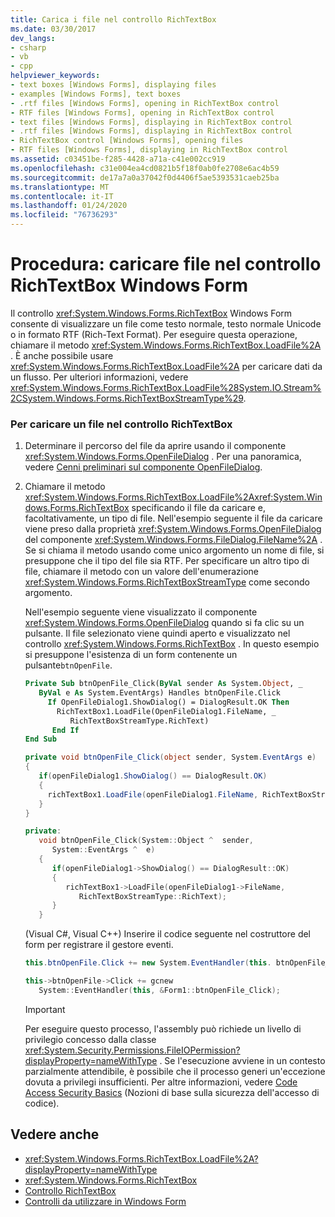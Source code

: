 ```yaml
---
title: Carica i file nel controllo RichTextBox
ms.date: 03/30/2017
dev_langs:
- csharp
- vb
- cpp
helpviewer_keywords:
- text boxes [Windows Forms], displaying files
- examples [Windows Forms], text boxes
- .rtf files [Windows Forms], opening in RichTextBox control
- RTF files [Windows Forms], opening in RichTextBox control
- text files [Windows Forms], displaying in RichTextBox control
- .rtf files [Windows Forms], displaying in RichTextBox control
- RichTextBox control [Windows Forms], opening files
- RTF files [Windows Forms], displaying in RichTextBox control
ms.assetid: c03451be-f285-4428-a71a-c41e002cc919
ms.openlocfilehash: c31e004ea4cd0821b5f18f0ab0fe2708e6ac4b59
ms.sourcegitcommit: de17a7a0a37042f0d4406f5ae5393531caeb25ba
ms.translationtype: MT
ms.contentlocale: it-IT
ms.lasthandoff: 01/24/2020
ms.locfileid: "76736293"
---
```

# <a name="how-to-load-files-into-the-windows-forms-richtextbox-control"></a>Procedura: caricare file nel controllo RichTextBox Windows Form

Il controllo <xref:System.Windows.Forms.RichTextBox> Windows Form consente di visualizzare un file come testo normale, testo normale Unicode o in formato RTF (Rich-Text Format). Per eseguire questa operazione, chiamare il metodo <xref:System.Windows.Forms.RichTextBox.LoadFile%2A> . È anche possibile usare <xref:System.Windows.Forms.RichTextBox.LoadFile%2A> per caricare dati da un flusso. Per ulteriori informazioni, vedere <xref:System.Windows.Forms.RichTextBox.LoadFile%28System.IO.Stream%2CSystem.Windows.Forms.RichTextBoxStreamType%29>.

### <a name="to-load-a-file-into-the-richtextbox-control"></a>Per caricare un file nel controllo RichTextBox

1. Determinare il percorso del file da aprire usando il componente <xref:System.Windows.Forms.OpenFileDialog> . Per una panoramica, vedere [Cenni preliminari sul componente OpenFileDialog](openfiledialog-component-overview-windows-forms.md).

2. Chiamare il metodo <xref:System.Windows.Forms.RichTextBox.LoadFile%2A><xref:System.Windows.Forms.RichTextBox> specificando il file da caricare e, facoltativamente, un tipo di file. Nell'esempio seguente il file da caricare viene preso dalla proprietà <xref:System.Windows.Forms.OpenFileDialog> del componente <xref:System.Windows.Forms.FileDialog.FileName%2A> . Se si chiama il metodo usando come unico argomento un nome di file, si presuppone che il tipo del file sia RTF. Per specificare un altro tipo di file, chiamare il metodo con un valore dell'enumerazione <xref:System.Windows.Forms.RichTextBoxStreamType> come secondo argomento.

    Nell'esempio seguente viene visualizzato il componente <xref:System.Windows.Forms.OpenFileDialog> quando si fa clic su un pulsante. Il file selezionato viene quindi aperto e visualizzato nel controllo <xref:System.Windows.Forms.RichTextBox> . In questo esempio si presuppone l'esistenza di un form contenente un pulsante`btnOpenFile`.

    ```vb
    Private Sub btnOpenFile_Click(ByVal sender As System.Object, _
       ByVal e As System.EventArgs) Handles btnOpenFile.Click
         If OpenFileDialog1.ShowDialog() = DialogResult.OK Then
           RichTextBox1.LoadFile(OpenFileDialog1.FileName, _
              RichTextBoxStreamType.RichText)
          End If
    End Sub
    ```

    ```csharp
    private void btnOpenFile_Click(object sender, System.EventArgs e)
    {
       if(openFileDialog1.ShowDialog() == DialogResult.OK)
       {
         richTextBox1.LoadFile(openFileDialog1.FileName, RichTextBoxStreamType.RichText);
       }
    }
    ```

    ```cpp
    private:
       void btnOpenFile_Click(System::Object ^  sender,
          System::EventArgs ^  e)
       {
          if(openFileDialog1->ShowDialog() == DialogResult::OK)
          {
             richTextBox1->LoadFile(openFileDialog1->FileName,
                RichTextBoxStreamType::RichText);
          }
       }
    ```

    (Visual C#, Visual C++) Inserire il codice seguente nel costruttore del form per registrare il gestore eventi.

    ```csharp
    this.btnOpenFile.Click += new System.EventHandler(this. btnOpenFile_Click);
    ```

    ```cpp
    this->btnOpenFile->Click += gcnew
       System::EventHandler(this, &Form1::btnOpenFile_Click);
    ```

    > [!IMPORTANT]
    > Per eseguire questo processo, l'assembly può richiede un livello di privilegio concesso dalla classe <xref:System.Security.Permissions.FileIOPermission?displayProperty=nameWithType> . Se l'esecuzione avviene in un contesto parzialmente attendibile, è possibile che il processo generi un'eccezione dovuta a privilegi insufficienti. Per altre informazioni, vedere [Code Access Security Basics](../../misc/code-access-security-basics.md) (Nozioni di base sulla sicurezza dell'accesso di codice).

## <a name="see-also"></a>Vedere anche

- <xref:System.Windows.Forms.RichTextBox.LoadFile%2A?displayProperty=nameWithType>
- <xref:System.Windows.Forms.RichTextBox>
- [Controllo RichTextBox](richtextbox-control-windows-forms.md)
- [Controlli da utilizzare in Windows Form](controls-to-use-on-windows-forms.md)
